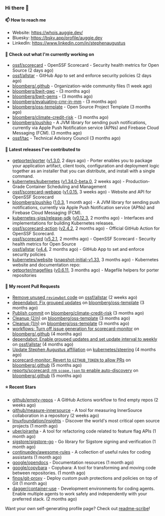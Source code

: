 ### Hi there 👋

#### 📫 How to reach me

- Website: https://whois.auggie.dev/
- Bluesky: https://bsky.app/profile/auggie.dev
- LinkedIn: https://www.linkedin.com/in/stephenaugustus

#### 👷 Check out what I'm currently working on

- [ossf/scorecard](https://github.com/ossf/scorecard) - OpenSSF Scorecard - Security health metrics for Open Source (2 days ago)
- [ossf/allstar](https://github.com/ossf/allstar) - GitHub App to set and enforce security policies (2 days ago)
- [bloomberg/.github](https://github.com/bloomberg/.github) - Organization-wide community files (1 week ago)
- [bloomberg/bwit-gwc](https://github.com/bloomberg/bwit-gwc) -  (3 months ago)
- [bloomberg/bwit-gems](https://github.com/bloomberg/bwit-gems) -  (3 months ago)
- [bloomberg/evaluating-cmr-in-mm](https://github.com/bloomberg/evaluating-cmr-in-mm) -  (3 months ago)
- [bloomberg/oss-template](https://github.com/bloomberg/oss-template) - Open Source Project Template (3 months ago)
- [bloomberg/climate-credit-risk](https://github.com/bloomberg/climate-credit-risk) -  (3 months ago)
- [bloomberg/pushiko](https://github.com/bloomberg/pushiko) - A JVM library for sending push notifications, currently via Apple Push Notification service (APNs) and Firebase Cloud Messaging (FCM). (3 months ago)
- [ossf/tac](https://github.com/ossf/tac) - Technical Advisory Council (3 months ago)

#### 🔭 Latest releases I've contributed to

- [getporter/porter](https://github.com/getporter/porter) ([v1.3.0](https://github.com/getporter/porter/releases/tag/v1.3.0), 2 days ago) - Porter enables you to package your application artifact, client tools, configuration and deployment logic together as an installer that you can distribute, and install with a single command.
- [kubernetes/kubernetes](https://github.com/kubernetes/kubernetes) ([v1.34.0-beta.0](https://github.com/kubernetes/kubernetes/releases/tag/v1.34.0-beta.0), 2 weeks ago) - Production-Grade Container Scheduling and Management
- [ossf/scorecard-webapp](https://github.com/ossf/scorecard-webapp) ([v1.0.15](https://github.com/ossf/scorecard-webapp/releases/tag/v1.0.15), 3 weeks ago) - Website and API for OpenSSF Scorecard
- [bloomberg/pushiko](https://github.com/bloomberg/pushiko) ([1.0.3](https://github.com/bloomberg/pushiko/releases/tag/1.0.3), 1 month ago) - A JVM library for sending push notifications, currently via Apple Push Notification service (APNs) and Firebase Cloud Messaging (FCM).
- [kubernetes-sigs/release-sdk](https://github.com/kubernetes-sigs/release-sdk) ([v0.12.3](https://github.com/kubernetes-sigs/release-sdk/releases/tag/v0.12.3), 2 months ago) - Interfaces and implementations for building Kubernetes releases.
- [ossf/scorecard-action](https://github.com/ossf/scorecard-action) ([v2.4.2](https://github.com/ossf/scorecard-action/releases/tag/v2.4.2), 2 months ago) - Official GitHub Action for OpenSSF Scorecard.
- [ossf/scorecard](https://github.com/ossf/scorecard) ([v5.2.1](https://github.com/ossf/scorecard/releases/tag/v5.2.1), 2 months ago) - OpenSSF Scorecard - Security health metrics for Open Source
- [ossf/allstar](https://github.com/ossf/allstar) ([v4.4](https://github.com/ossf/allstar/releases/tag/v4.4), 2 months ago) - GitHub App to set and enforce security policies
- [kubernetes/website](https://github.com/kubernetes/website) ([snapshot-initial-v1.33](https://github.com/kubernetes/website/releases/tag/snapshot-initial-v1.33), 3 months ago) - Kubernetes website and documentation repo: 
- [getporter/magefiles](https://github.com/getporter/magefiles) ([v0.6.11](https://github.com/getporter/magefiles/releases/tag/v0.6.11), 3 months ago) - Magefile helpers for porter repositories

#### 🔨 My recent Pull Requests

- [Remove unused `reviewbot` code](https://github.com/ossf/allstar/pull/713) on [ossf/allstar](https://github.com/ossf/allstar) (2 weeks ago)
- [dependabot: Fix grouped updates](https://github.com/bloomberg/oss-template/pull/10) on [bloomberg/oss-template](https://github.com/bloomberg/oss-template) (3 months ago)
- [Publish commit](https://github.com/bloomberg/climate-credit-risk/pull/1) on [bloomberg/climate-credit-risk](https://github.com/bloomberg/climate-credit-risk) (3 months ago)
- [Cleanup (2/n)](https://github.com/bloomberg/oss-template/pull/9) on [bloomberg/oss-template](https://github.com/bloomberg/oss-template) (3 months ago)
- [Cleanup (1/n)](https://github.com/bloomberg/oss-template/pull/7) on [bloomberg/oss-template](https://github.com/bloomberg/oss-template) (3 months ago)
- [workflows: Turn off issue generation for scorecard-monitor](https://github.com/bloomberg/.github/pull/23) on [bloomberg/.github](https://github.com/bloomberg/.github) (4 months ago)
- [dependabot: Enable grouped updates and set update interval to weekly](https://github.com/ossf/allstar/pull/671) on [ossf/allstar](https://github.com/ossf/allstar) (4 months ago)
- [Update Stephen Augustus affiliation](https://github.com/kubernetes/steering/pull/290) on [kubernetes/steering](https://github.com/kubernetes/steering) (4 months ago)
- [scorecard-monitor: Revert to `GITHUB_TOKEN` to allow PRs](https://github.com/bloomberg/.github/pull/14) on [bloomberg/.github](https://github.com/bloomberg/.github) (5 months ago)
- [reports/scorecard: rm `scope.json` to enable auto-discovery](https://github.com/bloomberg/.github/pull/13) on [bloomberg/.github](https://github.com/bloomberg/.github) (5 months ago)

#### ⭐ Recent Stars

- [github/empty-repos](https://github.com/github/empty-repos) - A GitHub Actions workflow to find empty repos (2 weeks ago)
- [github/measure-innersource](https://github.com/github/measure-innersource) - A tool for measuring InnerSource collaboration in a repository (2 weeks ago)
- [linuxfoundation/insights](https://github.com/linuxfoundation/insights) - Discover the world&#39;s most critical open source projects (1 month ago)
- [uber/piranha](https://github.com/uber/piranha) - A tool for refactoring code related to feature flag APIs (1 month ago)
- [sigstore/sigstore-go](https://github.com/sigstore/sigstore-go) - Go library for Sigstore signing and verification (1 month ago)
- [continuedev/awesome-rules](https://github.com/continuedev/awesome-rules) - A collection of useful rules for coding assistants (1 month ago)
- [google/opendocs](https://github.com/google/opendocs) - Documentation resources (1 month ago)
- [google/copybara](https://github.com/google/copybara) - Copybara: A tool for transforming and moving code between repositories. (1 month ago)
- [finos/git-proxy](https://github.com/finos/git-proxy) - Deploy custom push protections and policies on top of Git (1 month ago)
- [dagger/container-use](https://github.com/dagger/container-use) - Development environments for coding agents. Enable multiple agents to work safely and independently with your preferred stack. (2 months ago)



Want your own self-generating profile page? Check out [readme-scribe](https://github.com/muesli/readme-scribe)!
